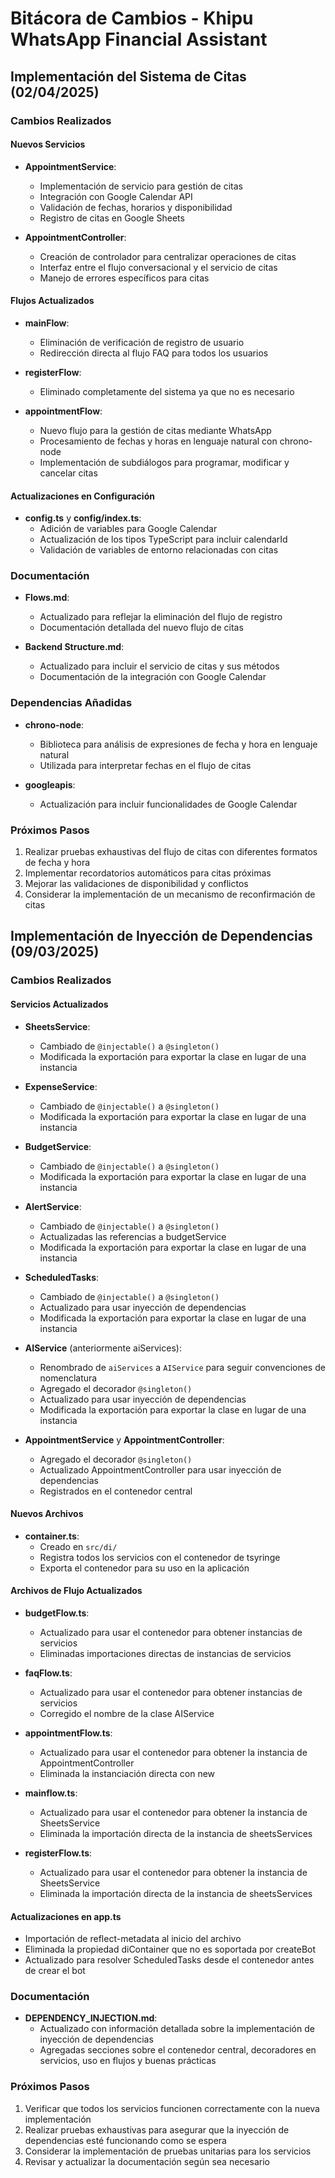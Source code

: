 # Bitácora de Cambios - Khipu WhatsApp Financial Assistant

## Implementación del Sistema de Citas (02/04/2025)

### Cambios Realizados

#### Nuevos Servicios
- **AppointmentService**: 
  - Implementación de servicio para gestión de citas
  - Integración con Google Calendar API
  - Validación de fechas, horarios y disponibilidad
  - Registro de citas en Google Sheets

- **AppointmentController**:
  - Creación de controlador para centralizar operaciones de citas
  - Interfaz entre el flujo conversacional y el servicio de citas
  - Manejo de errores específicos para citas

#### Flujos Actualizados
- **mainFlow**:
  - Eliminación de verificación de registro de usuario
  - Redirección directa al flujo FAQ para todos los usuarios

- **registerFlow**:
  - Eliminado completamente del sistema ya que no es necesario

- **appointmentFlow**:
  - Nuevo flujo para la gestión de citas mediante WhatsApp
  - Procesamiento de fechas y horas en lenguaje natural con chrono-node
  - Implementación de subdiálogos para programar, modificar y cancelar citas

#### Actualizaciones en Configuración
- **config.ts** y **config/index.ts**:
  - Adición de variables para Google Calendar
  - Actualización de los tipos TypeScript para incluir calendarId
  - Validación de variables de entorno relacionadas con citas

### Documentación
- **Flows.md**:
  - Actualizado para reflejar la eliminación del flujo de registro
  - Documentación detallada del nuevo flujo de citas

- **Backend Structure.md**:
  - Actualizado para incluir el servicio de citas y sus métodos
  - Documentación de la integración con Google Calendar

### Dependencias Añadidas
- **chrono-node**:
  - Biblioteca para análisis de expresiones de fecha y hora en lenguaje natural
  - Utilizada para interpretar fechas en el flujo de citas

- **googleapis**:
  - Actualización para incluir funcionalidades de Google Calendar

### Próximos Pasos
1. Realizar pruebas exhaustivas del flujo de citas con diferentes formatos de fecha y hora
2. Implementar recordatorios automáticos para citas próximas
3. Mejorar las validaciones de disponibilidad y conflictos
4. Considerar la implementación de un mecanismo de reconfirmación de citas

## Implementación de Inyección de Dependencias (09/03/2025)

### Cambios Realizados

#### Servicios Actualizados
- **SheetsService**: 
  - Cambiado de `@injectable()` a `@singleton()`
  - Modificada la exportación para exportar la clase en lugar de una instancia

- **ExpenseService**: 
  - Cambiado de `@injectable()` a `@singleton()`
  - Modificada la exportación para exportar la clase en lugar de una instancia

- **BudgetService**: 
  - Cambiado de `@injectable()` a `@singleton()`
  - Modificada la exportación para exportar la clase en lugar de una instancia

- **AlertService**: 
  - Cambiado de `@injectable()` a `@singleton()`
  - Actualizadas las referencias a budgetService
  - Modificada la exportación para exportar la clase en lugar de una instancia

- **ScheduledTasks**: 
  - Cambiado de `@injectable()` a `@singleton()`
  - Actualizado para usar inyección de dependencias
  - Modificada la exportación para exportar la clase en lugar de una instancia

- **AIService** (anteriormente aiServices):
  - Renombrado de `aiServices` a `AIService` para seguir convenciones de nomenclatura
  - Agregado el decorador `@singleton()`
  - Actualizado para usar inyección de dependencias
  - Modificada la exportación para exportar la clase en lugar de una instancia

- **AppointmentService** y **AppointmentController**:
  - Agregado el decorador `@singleton()`
  - Actualizado AppointmentController para usar inyección de dependencias
  - Registrados en el contenedor central

#### Nuevos Archivos
- **container.ts**: 
  - Creado en `src/di/`
  - Registra todos los servicios con el contenedor de tsyringe
  - Exporta el contenedor para su uso en la aplicación

#### Archivos de Flujo Actualizados
- **budgetFlow.ts**:
  - Actualizado para usar el contenedor para obtener instancias de servicios
  - Eliminadas importaciones directas de instancias de servicios

- **faqFlow.ts**:
  - Actualizado para usar el contenedor para obtener instancias de servicios
  - Corregido el nombre de la clase AIService

- **appointmentFlow.ts**:
  - Actualizado para usar el contenedor para obtener la instancia de AppointmentController
  - Eliminada la instanciación directa con new

- **mainflow.ts**:
  - Actualizado para usar el contenedor para obtener la instancia de SheetsService
  - Eliminada la importación directa de la instancia de sheetsServices

- **registerFlow.ts**:
  - Actualizado para usar el contenedor para obtener la instancia de SheetsService
  - Eliminada la importación directa de la instancia de sheetsServices

#### Actualizaciones en app.ts
- Importación de reflect-metadata al inicio del archivo
- Eliminada la propiedad diContainer que no es soportada por createBot
- Actualizado para resolver ScheduledTasks desde el contenedor antes de crear el bot

### Documentación
- **DEPENDENCY_INJECTION.md**:
  - Actualizado con información detallada sobre la implementación de inyección de dependencias
  - Agregadas secciones sobre el contenedor central, decoradores en servicios, uso en flujos y buenas prácticas

### Próximos Pasos
1. Verificar que todos los servicios funcionen correctamente con la nueva implementación
2. Realizar pruebas exhaustivas para asegurar que la inyección de dependencias esté funcionando como se espera
3. Considerar la implementación de pruebas unitarias para los servicios
4. Revisar y actualizar la documentación según sea necesario
